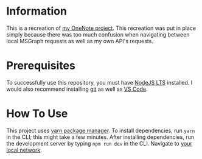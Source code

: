 # Information

This is a recreation of [my OneNote project](https://github.com/minifiedcode/onenote). This recreation was put in place simply because there was too much confusion when navigating between local MSGraph requests as well as my own API's requests.

# Prerequisites

To successfully use this repository, you must have [NodeJS LTS](https://nodejs.org/dist/v16.15.1/node-v16.15.1-x64.msi) installed. I would also recommend installing [git](https://git-scm.com/) as well as [VS Code](https://code.visualstudio.com/sha/download?build=stable&os=win32-x64-user). 

# How To Use

This project uses [yarn package manager](https://yarnpkg.com/). To install dependencies, run `yarn` in the CLI; this might take a few minutes. After installing dependencies, run the development server by typing `npm run dev` in the CLI. Navigate to [your local network](https://localhost:3000).
